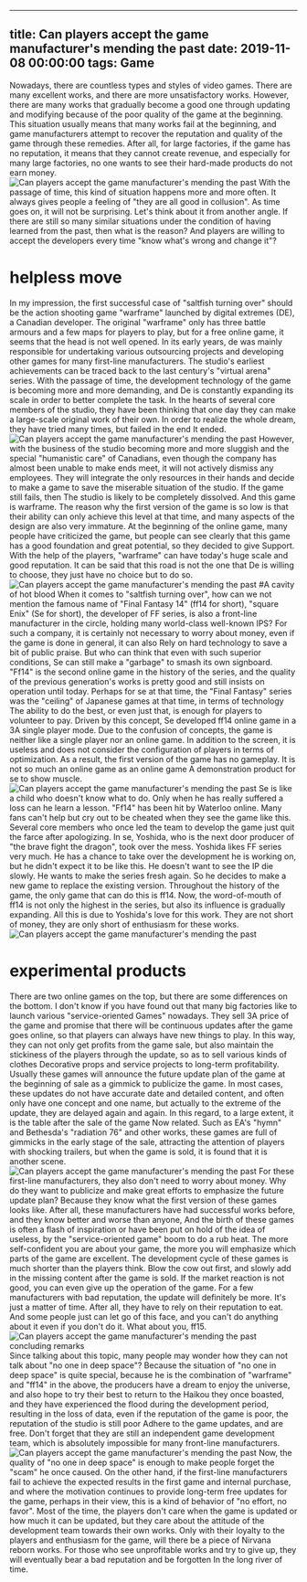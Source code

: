 
---
title: Can players accept the game manufacturer's mending the past
date: 2019-11-08 00:00:00
tags:  Game
---
Nowadays, there are countless types and styles of video games. There are many excellent works, and there are more unsatisfactory works. However, there are many works that gradually become a good one through updating and modifying because of the poor quality of the game at the beginning. This situation usually means that many works fail at the beginning, and game manufacturers attempt to recover the reputation and quality of the game through these remedies. After all, for large factories, if the game has no reputation, it means that they cannot create revenue, and especially for many large factories, no one wants to see their hard-made products do not earn money.
![Can players accept the game manufacturer's mending the past](9a00320e24294250a252666abb764fa4.jpg)
With the passage of time, this kind of situation happens more and more often. It always gives people a feeling of "they are all good in collusion". As time goes on, it will not be surprising. Let's think about it from another angle. If there are still so many similar situations under the condition of having learned from the past, then what is the reason? And players are willing to accept the developers every time "know what's wrong and change it"?
# helpless move
In my impression, the first successful case of "saltfish turning over" should be the action shooting game "warframe" launched by digital extremes (DE), a Canadian developer. The original "warframe" only has three battle armours and a few maps for players to play, but for a free online game, it seems that the head is not well opened. In its early years, de was mainly responsible for undertaking various outsourcing projects and developing other games for many first-line manufacturers. The studio's earliest achievements can be traced back to the last century's "virtual arena" series. With the passage of time, the development technology of the game is becoming more and more demanding, and De is constantly expanding its scale in order to better complete the task. In the hearts of several core members of the studio, they have been thinking that one day they can make a large-scale original work of their own. In order to realize the whole dream, they have tried many times, but failed in the end It ended.
![Can players accept the game manufacturer's mending the past](1315830f4bd643cfa55b03778765b365.jpg)
However, with the business of the studio becoming more and more sluggish and the special "humanistic care" of Canadians, even though the company has almost been unable to make ends meet, it will not actively dismiss any employees. They will integrate the only resources in their hands and decide to make a game to save the miserable situation of the studio. If the game still fails, then The studio is likely to be completely dissolved.
And this game is warframe. The reason why the first version of the game is so low is that their ability can only achieve this level at that time, and many aspects of the design are also very immature. At the beginning of the online game, many people have criticized the game, but people can see clearly that this game has a good foundation and great potential, so they decided to give Support. With the help of the players, "warframe" can have today's huge scale and good reputation. It can be said that this road is not the one that De is willing to choose, they just have no choice but to do so.
![Can players accept the game manufacturer's mending the past](0ad55694b27940a8b44104ae0c325ddf.jpg)
#A cavity of hot blood
When it comes to "saltfish turning over", how can we not mention the famous name of "Final Fantasy 14" (ff14 for short), "square Enix" (Se for short), the developer of FF series, is also a front-line manufacturer in the circle, holding many world-class well-known IPS? For such a company, it is certainly not necessary to worry about money, even if the game is done in general, it can also Rely on hard technology to save a bit of public praise. But who can think that even with such superior conditions, Se can still make a "garbage" to smash its own signboard. "Ff14" is the second online game in the history of the series, and the quality of the previous generation's works is pretty good and still insists on operation until today. Perhaps for se at that time, the "Final Fantasy" series was the "ceiling" of Japanese games at that time, in terms of technology The ability to do the best, or even just that, is enough for players to volunteer to pay.
Driven by this concept, Se developed ff14 online game in a 3A single player mode. Due to the confusion of concepts, the game is neither like a single player nor an online game. In addition to the screen, it is useless and does not consider the configuration of players in terms of optimization. As a result, the first version of the game has no gameplay. It is not so much an online game as an online game A demonstration product for se to show muscle.
![Can players accept the game manufacturer's mending the past](e522203c800f4ac0bc593856bfa76423.jpg)
Se is like a child who doesn't know what to do. Only when he has really suffered a loss can he learn a lesson. "Ff14" has been hit by Waterloo online. Many fans can't help but cry out to be cheated when they see the game like this. Several core members who once led the team to develop the game just quit the farce after apologizing. In se, Yoshida, who is the next door producer of "the brave fight the dragon", took over the mess.
Yoshida likes FF series very much. He has a chance to take over the development he is working on, but he didn't expect it to be like this. He doesn't want to see the IP die slowly. He wants to make the series fresh again. So he decides to make a new game to replace the existing version. Throughout the history of the game, the only game that can do this is ff14. Now, the word-of-mouth of ff14 is not only the highest in the series, but also its influence is gradually expanding. All this is due to Yoshida's love for this work. They are not short of money, they are only short of enthusiasm for these works.
![Can players accept the game manufacturer's mending the past](c57f80ee8b1a459e8a4744c1b4698b80.jpg)
# experimental products
There are two online games on the top, but there are some differences on the bottom. I don't know if you have found out that many big factories like to launch various "service-oriented Games" nowadays. They sell 3A price of the game and promise that there will be continuous updates after the game goes online, so that players can always have new things to play. In this way, they can not only get profits from the game sale, but also maintain the stickiness of the players through the update, so as to sell various kinds of clothes Decorative props and service projects to long-term profitability. Usually these games will announce the future update plan of the game at the beginning of sale as a gimmick to publicize the game. In most cases, these updates do not have accurate date and detailed content, and often only have one concept and one name, but actually to the extreme of the update, they are delayed again and again. In this regard, to a large extent, it is the table after the sale of the game Now related. Such as EA's "hymn" and Bethesda's "radiation 76" and other works, these games are full of gimmicks in the early stage of the sale, attracting the attention of players with shocking trailers, but when the game is sold, it is found that it is another scene.
![Can players accept the game manufacturer's mending the past](85e084c0feb7416294d97761534773ba.jpg)
For these first-line manufacturers, they also don't need to worry about money. Why do they want to publicize and make great efforts to emphasize the future update plan? Because they know what the first version of these games looks like. After all, these manufacturers have had successful works before, and they know better and worse than anyone, And the birth of these games is often a flash of inspiration or have been put on hold of the idea of useless, by the "service-oriented game" boom to do a rub heat.
The more self-confident you are about your game, the more you will emphasize which parts of the game are excellent. The development cycle of these games is much shorter than the players think. Blow the cow out first, and slowly add in the missing content after the game is sold. If the market reaction is not good, you can even give up the operation of the game. For a few manufacturers with bad reputation, the update will definitely be more. It's just a matter of time. After all, they have to rely on their reputation to eat. And some people just can let go of this face, and you can't do anything about it even if you don't do it. What about you, ff15.
![Can players accept the game manufacturer's mending the past](73e33df518d94ad0b3695ade118b07b6.jpg)
    concluding remarks  
Since talking about this topic, many people may wonder how they can not talk about "no one in deep space"? Because the situation of "no one in deep space" is quite special, because he is the combination of "warframe" and "ff14" in the above, the producers have a dream to enjoy the universe, and also hope to try their best to return to the Haikou they once boasted, and they have experienced the flood during the development period, resulting in the loss of data, even if the reputation of the game is poor, the reputation of the studio is still poor Adhere to the game updates, and are free. Don't forget that they are still an independent game development team, which is absolutely impossible for many front-line manufacturers.
![Can players accept the game manufacturer's mending the past](04b79ae3567d43d4a795d8c4bb361232.jpg)
Now, the quality of "no one in deep space" is enough to make people forget the "scam" he once caused. On the other hand, if the first-line manufacturers fail to achieve the expected results in the first game and internal purchase, and where the motivation continues to provide long-term free updates for the game, perhaps in their view, this is a kind of behavior of "no effort, no favor". Most of the time, the players don't care when the game is updated or how much it can be updated, but they care about the attitude of the development team towards their own works. Only with their loyalty to the players and enthusiasm for the game, will there be a piece of Nirvana reborn works. For those who see unprofitable works and try to give up, they will eventually bear a bad reputation and be forgotten In the long river of time.